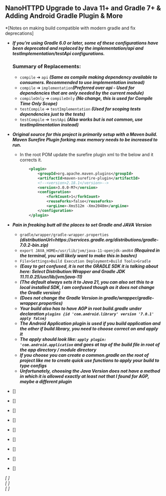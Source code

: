 ## NanoHTTPD Upgrade to Java 11+ and Gradle 7+ & Adding Android Gradle Plugin & More
*[Notes on making build compatible with modern gradle and fix deprecations] 
- ***If you’re using Gradle 6.0 or later, some of these configurations have been deprecated and replaced by the implementation/api and testImplementation/testApi configurations.***  
    ### Summary of Replacements:
    - `compile` ➔ `api` ***(Same as compile making dependency available to consumers. Recommended to use implementation instead)***
    - `compile` ➔ `implementation`***(Preferred over api - Used for dependencies that are only needed by the current module)***
    - `compileOnly` ➔ `compileOnly` ***(No change, this is used for Compile Time Only Scope)***
    - `testCompile` ➔ `testImplementation` ***(Used for scoping tests dependencies just to the tests)***
    - `testCompile` ➔ `testApi` ***(Also works but is not common, use testImplimentation instead)***
 
- ***Original source for this project is primarily setup with a Maven build. Maven Surefire Plugin forking max memory needs to be increased to run.***  
    - In the root POM update the surefire plugin xml to the below and it corrects it.  
        ```xml
            <plugin>
				<groupId>org.apache.maven.plugins</groupId>
				<artifactId>maven-surefire-plugin</artifactId>
				<!--<version>2.18.1</version>-->
				<version>3.0.0-M7</version>
				<configuration>
					<forkCount>1</forkCount>
					<reuseForks>false</reuseForks>
					<argLine>-Xms512m -Xmx2048m</argLine>
				</configuration>
			</plugin>
        ```
- ***Pain in freaking butt all the places to set Gradle and JAVA Version***  
    - `gradle/wrapper/gradle-wrapper.properties` ***(distributionUrl=https\://services.gradle.org/distributions/gradle-7.0.2-bin.zip)***
    - `export JAVA_HOME=/usr/lib/jvm/java-11-openjdk-amd64` ***(Required in the terminal, you will likely want to make this in bashrc)***
    - `File>Settings>Build Execution Deployment>Build Tools>Gradle` 
    - ***(Easy to get confused, it is not the GRADLE SDK it is talking about here: Select Distribution:Wrapper and Gradle JDK 11.11.0.25/usr/lib/jvm/java-11)***
    - ***(The default always sets it to Java 21, you can also set this to a local installed SDK, I am confused though as it does not change the Gradle version)***
    - ***(Does not change the Gradle Version in gradle/wrapper/gradle-wrapper.properties)***
    - ***Your build also has to have AGP in root build.gradle under declaration `plugins {id 'com.android.library' version '7.0.1' apply false}`***
    - ***The Android Application plugin is used if you build application and the other if build library, you need to choose correct on and apply it***
    - ***The apply should look like: `apply plugin: 'com.android.application` and goes at top of the build file in root of the app directory / module directory***
    - ***If you choose you can create a common.gradle on the root of project like me to create quick use functions to apply your build to type configs***
    - ***Unfortunately, choosing the Java Version does not have a method in which it is allowed exactly at least not that I found for AGP, maybe a different plugin***
- [] 
- [] 
- [] 
- [] 
- [] 
- [] 
- [] 
- [] 
- [] 

*[ ]*  
*[ ]*  
*[ ]*  